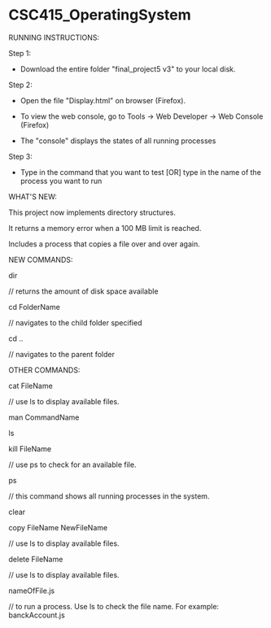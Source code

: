 # CSC415_OperatingSystem

RUNNING INSTRUCTIONS:

Step 1:

 * Download the entire folder "final_project5 v3" to your local disk.

Step 2:

* Open the file "Display.html" on browser (Firefox).

* To view the web console, go to Tools -> Web Developer -> Web Console (Firefox) 

* The "console" displays the states of all running processes

Step 3:

* Type in the command that you want to test [OR] type in the name of the process you want to run


WHAT'S NEW:

This project now implements directory structures.

It returns a memory error when a 100 MB limit is reached. 

Includes a process that copies a file over and over again.


NEW COMMANDS:

dir

// returns the amount of disk space available

cd FolderName

// navigates to the child folder specified

cd ..

// navigates to the parent folder


OTHER COMMANDS:

cat FileName

// use ls to display available files.

man CommandName

ls

kill FileName 

// use ps to check for an available file.

ps 

// this command shows all running processes in the system.

clear

copy FileName NewFileName 

// use ls to display available files.

delete FileName 

// use ls to display available files.

nameOfFile.js

// to run a process. Use ls to check the file name. For example: banckAccount.js 



